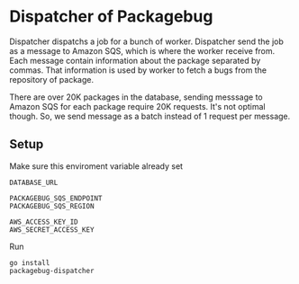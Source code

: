 # Dispatcher of Packagebug

Dispatcher dispatchs a job for a bunch of worker. Dispatcher send the job as
a message to Amazon SQS, which is where the worker receive from. Each message
contain information about the package separated by commas. That information
is used by worker to fetch a bugs from the repository of package.

There are over 20K packages in the database, sending messsage to Amazon SQS
for each package require 20K requests. It's not optimal though. So, we send
message as a batch instead of 1 request per message.

## Setup
Make sure this enviroment variable already set

    DATABASE_URL

    PACKAGEBUG_SQS_ENDPOINT
    PACKAGEBUG_SQS_REGION

    AWS_ACCESS_KEY_ID
    AWS_SECRET_ACCESS_KEY

Run

    go install
    packagebug-dispatcher
